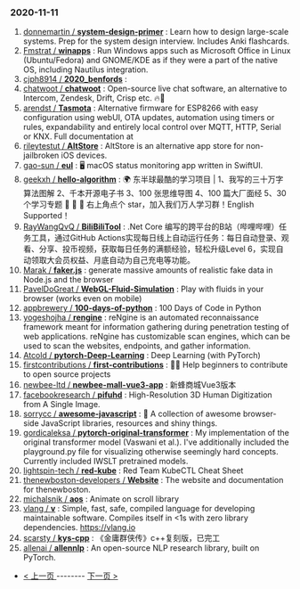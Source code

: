 ### 2020-11-11 
1. [
        donnemartin /
**system-design-primer**](https://github.com/donnemartin/system-design-primer) : Learn how to design large-scale systems. Prep for the system design interview. Includes Anki flashcards.
1. [
        Fmstrat /
**winapps**](https://github.com/Fmstrat/winapps) : Run Windows apps such as Microsoft Office in Linux (Ubuntu/Fedora) and GNOME/KDE as if they were a part of the native OS, including Nautilus integration.
1. [
        cjph8914 /
**2020_benfords**](https://github.com/cjph8914/2020_benfords) : 
1. [
        chatwoot /
**chatwoot**](https://github.com/chatwoot/chatwoot) : Open-source live chat software, an alternative to Intercom, Zendesk, Drift, Crisp etc. 🔥💬
1. [
        arendst /
**Tasmota**](https://github.com/arendst/Tasmota) : Alternative firmware for ESP8266 with easy configuration using webUI, OTA updates, automation using timers or rules, expandability and entirely local control over MQTT, HTTP, Serial or KNX. Full documentation at
1. [
        rileytestut /
**AltStore**](https://github.com/rileytestut/AltStore) : AltStore is an alternative app store for non-jailbroken iOS devices.
1. [
        gao-sun /
**eul**](https://github.com/gao-sun/eul) : 🖥️ macOS status monitoring app written in SwiftUI.
1. [
        geekxh /
**hello-algorithm**](https://github.com/geekxh/hello-algorithm) : 🌍 东半球最酷的学习项目 | 1、我写的三十万字算法图解 2、千本开源电子书 3、100 张思维导图 4、100 篇大厂面经 5、30 个学习专题 🚀 🚀 🚀 右上角点个 star，加入我们万人学习群！English Supported！
1. [
        RayWangQvQ /
**BiliBiliTool**](https://github.com/RayWangQvQ/BiliBiliTool) : .Net Core 编写的跨平台的B站（哔哩哔哩）任务工具，通过GitHub Actions实现每日线上自动运行任务：每日自动登录、观看、分享、投币视频，获取每日任务的满额经验，轻松升级Level 6，实现自动领取大会员权益、月底自动为自己充电等功能。
1. [
        Marak /
**faker.js**](https://github.com/Marak/faker.js) : generate massive amounts of realistic fake data in Node.js and the browser
1. [
        PavelDoGreat /
**WebGL-Fluid-Simulation**](https://github.com/PavelDoGreat/WebGL-Fluid-Simulation) : Play with fluids in your browser (works even on mobile)
1. [
        appbrewery /
**100-days-of-python**](https://github.com/appbrewery/100-days-of-python) : 100 Days of Code in Python
1. [
        yogeshojha /
**rengine**](https://github.com/yogeshojha/rengine) : reNgine is an automated reconnaissance framework meant for information gathering during penetration testing of web applications. reNgine has customizable scan engines, which can be used to scan the websites, endpoints, and gather information.
1. [
        Atcold /
**pytorch-Deep-Learning**](https://github.com/Atcold/pytorch-Deep-Learning) : Deep Learning (with PyTorch)
1. [
        firstcontributions /
**first-contributions**](https://github.com/firstcontributions/first-contributions) : 🚀✨ Help beginners to contribute to open source projects
1. [
        newbee-ltd /
**newbee-mall-vue3-app**](https://github.com/newbee-ltd/newbee-mall-vue3-app) : 新蜂商城Vue3版本
1. [
        facebookresearch /
**pifuhd**](https://github.com/facebookresearch/pifuhd) : High-Resolution 3D Human Digitization from A Single Image.
1. [
        sorrycc /
**awesome-javascript**](https://github.com/sorrycc/awesome-javascript) : 🐢 A collection of awesome browser-side JavaScript libraries, resources and shiny things.
1. [
        gordicaleksa /
**pytorch-original-transformer**](https://github.com/gordicaleksa/pytorch-original-transformer) : My implementation of the original transformer model (Vaswani et al.). I've additionally included the playground.py file for visualizing otherwise seemingly hard concepts. Currently included IWSLT pretrained models.
1. [
        lightspin-tech /
**red-kube**](https://github.com/lightspin-tech/red-kube) : Red Team KubeCTL Cheat Sheet
1. [
        thenewboston-developers /
**Website**](https://github.com/thenewboston-developers/Website) : The website and documentation for thenewboston.
1. [
        michalsnik /
**aos**](https://github.com/michalsnik/aos) : Animate on scroll library
1. [
        vlang /
**v**](https://github.com/vlang/v) : Simple, fast, safe, compiled language for developing maintainable software. Compiles itself in <1s with zero library dependencies. https://vlang.io
1. [
        scarsty /
**kys-cpp**](https://github.com/scarsty/kys-cpp) : 《金庸群侠传》c++复刻版，已完工
1. [
        allenai /
**allennlp**](https://github.com/allenai/allennlp) : An open-source NLP research library, built on PyTorch. 

- [ < 上一页 ](https://github.com/able8/github-trending-daily-record/blob/master/2020-11-10.md) -------- [ 下一页 > ](https://github.com/able8/github-trending-daily-record/blob/master/2020-11-12.md)